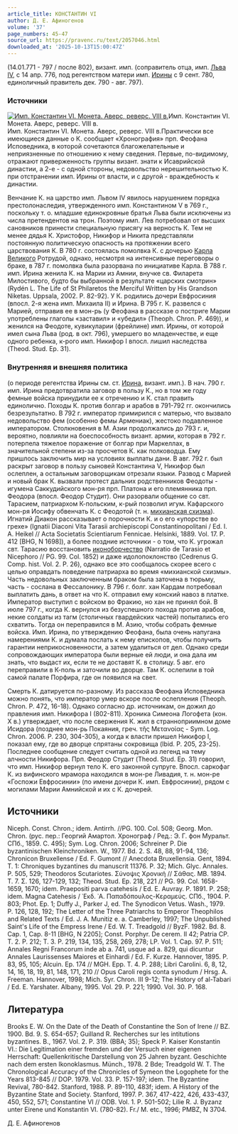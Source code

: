 ```yaml
---
article_title: КОНСТАНТИН VI
author: Д. Е. Афиногенов
volume: '37'
page_numbers: 45-47
source_url: https://pravenc.ru/text/2057046.html
downloaded_at: '2025-10-13T15:00:47Z'
---
```


(14.01.771 - 797 / после 802), визант. имп. (соправитель отца, имп. [Льва IV](<https://pravenc.ru/text/Лев IV.html>), с 14 апр. 776, под регентством матери имп. [Ирины](https://pravenc.ru/text/Ирины.html) с 9 сент. 780, единоличный правитель дек. 790 - авг. 797).

### Источники

[![Имп. Константин VI. Монета. Аверс, реверс. VIII в.](https://pravenc.ru/data/2016/10/29/1233741616/i200.jpg "Кликните для увеличения картинки")](https://pravenc.ru/data/2016/10/29/1233741616/i400.jpg)Имп. Константин VI. Монета. Аверс, реверс. VIII в.  
Имп. Константин VI. Монета. Аверс, реверс. VIII в.Практически все имеющиеся данные о К. сообщает «Хронография» прп. Феофана Исповедника, в которой сочетаются благожелательные и неприязненные по отношению к нему сведения. Первые, по-видимому, отражают приверженность группы визант. знати к Исаврийской династии, а 2-е - с одной стороны, недовольство нерешительностью К. при отстранении имп. Ирины от власти, и с другой - враждебность к династии.

Венчание К. на царство имп. Львом IV явилось нарушением порядка престолонаследия, утвержденного имп. Константином V в 769 г., поскольку т. о. младшие единокровные братья Льва были исключены из числа претендентов на трон. Поэтому имп. Лев потребовал от высших сановников принести специальную присягу на верность К. Тем не менее дядья К. Христофор, Никифор и Никита представляли постоянную политическую опасность на протяжении всего царствования К. В 780 г. состоялась помолвка К. с дочерью [Карла Великого](<https://pravenc.ru/text/Карл Великий.html>) Ротрудой, однако, несмотря на интенсивные переговоры о браке, в 787 г. помолвка была разорвана по инициативе Карла. В 788 г. имп. Ирина женила К. на Марии из Амнии, внучке св. Филарета Милостивого, будто бы выбранной в результате «царских смотрин» (Rydén L. The Life of St Philaretos the Merciful Written by His Grandson Niketas. Uppsala, 2002. P. 82-92). У К. родились дочери Евфросиния (впосл. 2-я жена имп. Михаила II) и Ирина. В 795 г. К. развелся с Марией, отправив ее в мон-рь (у Феофана в рассказе о постриге Марии употреблены глаголы «заставил» и «убедил» (Theoph. Chron. P. 469)), и женился на Феодоте, кувикуларии (фрейлине) имп. Ирины, от которой имел сына Льва (род. в окт. 796), умершего во младенчестве, и еще одного ребенка, к-рого имп. Никифор I впосл. лишил наследства (Theod. Stud. Ep. 31).

### Внутренняя и внешняя политика

(о периоде регентства Ирины см. ст. [Ирина](https://pravenc.ru/text/Ирина.html), визант. имп.). В нач. 790 г. имп. Ирина предотвратила заговор в пользу К., но в том же году фемные войска принудили ее к отречению и К. стал править единолично. Походы К. против болгар и арабов в 791-792 гг. окончились безрезультатно. В 792 г. император примирился с матерью, что вызвало недовольство фем (особенно фемы Армениак), жестоко подавленное императором. Столкновения в М. Азии продолжались до 793 г. и, вероятно, повлияли на боеспособность визант. армии, которая в 792 г. потерпела тяжелое поражение от болгар при Маркеллах, в значительной степени из-за просчетов К. как полководца. Ему пришлось заключить мир на условиях выплаты дани. В авг. 792 г. был раскрыт заговор в пользу сыновей Константина V, Никифор был ослеплен, а остальным заговорщикам отрезали языки. Развод с Марией и новый брак К. вызвали протест дальних родственников Феодоты - игумена Саккудийского мон-ря прп. Платона и его племянника прп. Феодора (впосл. Феодор Студит). Они разорвали общение со свт. Тарасием, патриархом К-польским, к-рый позволил игум. Кафарского мон-ря Иосифу обвенчать К. с Феодотой (т. н. [михианская схизма](<https://pravenc.ru/text/михианская схизма.html>)). Игнатий Диакон рассказывает о порочности К. и о его «упорстве во грехе» (Ignatii Diaconi Vita Tarasii archiepiscopi Constantinopolitani / Ed. I. A. Heikel // Acta Societatis Scientiarum Fennicae. Helsinki, 1889. Vol. 17. P. 412 [BHG, N 1698]), а более поздние источники - о том, что К. угрожал свт. Тарасию восстановить [иконоборчество](https://pravenc.ru/text/иконоборчество.html) (Narratio de Tarasio et Nicephoro // PG. 99. Col. 1852) и даже идолопоклонство (Cedrenus G. Сomp. hist. Vol. 2. P. 26), однако все это сообщалось скорее всего с целью оправдать поведение патриарха во время «михианской схизмы». Часть недовольных заключенным браком была заточена в тюрьму, часть - сослана в Фессалонику. В 796 г. болг. хан Кардам потребовал выплатить дань, в ответ на что К. отправил ему конский навоз в платке. Император выступил с войском во Фракию, но хан не принял бой. В июле 797 г., когда К. вернулся из безуспешного похода против арабов, некие солдаты из тагм (столичных гвардейских частей) попытались его схватить. Тогда он переправился в М. Азию, чтобы собрать фемные войска. Имп. Ирина, по утверждению Феофана, была очень напугана намерениями К. и думала послать к нему епископов, чтобы получить гарантии неприкосновенности, а затем удалиться от дел. Однако среди сопровождающих императора были верные ей люди, и она дала им знать, что выдаст их, если те не доставят К. в столицу. 5 авг. его переправили в К-поль и заточили во дворце. Там К. ослепили в той самой палате Порфира, где он появился на свет.

Смерть К. датируется по-разному. Из рассказа Феофана Исповедника можно понять, что император умер вскоре после ослепления (Theoph. Chron. P. 472, 16-18). Однако согласно др. источникам, он дожил до правления имп. Никифора I (802-811). Хроника Симеона Логофета (кон. X в.) утверждает, что после свержения К. жил в странноприимном доме Исидора (позднее мон-рь Покаяния, греч. τῆς Μετανοίας - Sym. Log. Chron. 2006. P. 230, 304-305), а когда к власти пришел Никифор I, показал ему, где во дворце спрятаны сокровища (Ibid. P. 205, 23-25). Последнее сообщение следует считать одной из легенд на тему алчности Никифора. Прп. Феодор Студит (Theod. Stud. Ep. 31) говорил, что имп. Никифор вернул тело К. его законной супруге. Впосл. саркофаг К. из вифинского мрамора находился в мон-ре Ливадия, т. н. мон-ре «Госпожи Евфросинии» (по имени дочери К. имп. Евфросинии), рядом с могилами Марии Амнийской и их с К. дочерей.

## Источники

Niceph. Const. Chron.; idem. Antirrh. //PG. 100. Col. 508; Georg. Mon. Chron. (рус. пер.: Георгий Амартол. Хронограф / Ред.: Э. Г. фон Муральт. СПб., 1859. С. 495); Sym. Log. Chron. 2006; Schreiner P. Die byzantinischen Kleinchroniken. W., 1977. Bd. 2. S. 48, 88, 91-94, 136; Chronicon Bruxellense / Ed. F. Gumont // Anecdota Bruxellensia. Gent, 1894. T. 1: Chroniques byzantines du manuscrit 11376. P. 32; Mich. Glyc. Annales. P. 505, 529; Theodoros Scutariotes. Σύνοψις Χρονική 
// Σάθας. ΜΒ. 1894. Τ. 7. Σ. 126, 127-129, 132; Theod. Stud. Ep. 218, 221 // PG. 99. Col. 1658-1659, 1670; idem. Praepositi parva catehesis / Ed. E. Auvray. P. 1891. P. 258; idem. Magna Catehesis / ᾿Εκδ. ᾿Α. Παπαδόπουλος-Κεραμεύς. СПб., 1904. P. 803; Phot. Ep. 1; Duffy J., Parker J, ed. The Synodicon Vetus. Wash., 1979. P. 126, 128, 192; The Letter of the Three Patriarchs to Emperor Theophilos and Related Texts / Ed. J. A. Munitiz e. a. Camberley, 1997; The Unpublished Saint's Life of the Empress Irene / Ed. W. T. Treadgold // ByzF. 1982. Bd. 8. Cap. 1, Cap. 8-11 [BHG, N 2205]; Const. Porphyr. De cerem. II 42; Patria CP. T. 2. P. 212; T. 3. P. 219, 134, 135, 258, 269, 278; LP. Vol. 1. Cap. 97. P. 511; Annales Regni Francorum inde ab a. 741, usque ad a. 829, qui dicuntur Annales Laurissenses Maiores et Einhardi / Ed. F. Kurze. Hannover, 1895. P. 83, 95, 105; Alcuin. Ep. 174 // MGH. Epp. T. 4. P. 288; Libri Carolini. 6, 8, 12, 14, 16, 18, 19, 81, 148, 171, 210 // Opus Caroli regis conta synodum / Hrsg. A. Freeman. Hannover, 1998; Mich. Syr. Chron. III 9-12; The History of al-Tabari / Ed. E. Yarshater. Albany, 1995. Vol. 29. P. 221; 1990. Vol. 30. P. 168.

## Литература

Brooks E. W. On the Date of the Death of Constantine the Son of Irene // BZ. 1900. Bd. 9. S. 654-657; Guilland R. Recherches sur les intitutions byzantines. B., 1967. Vol. 2. P. 319. (BBA; 35); Speck P. Kaiser Konstantin VI.: Die Legitimation einer fremden und der Versuch einer eigenen Herrschaft: Quellenkritische Darstellung von 25 Jahren byzant. Geschichte nach dem ersten Ikonoklasmus. Münch., 1978. 2 Bde; Treadgold W. T. The Chronological Accuracy of the Chronicles of Symeon the Logophete for the Years 813-845 // DOP. 1979. Vol. 33. P. 157-197; idem. The Byzantine Revival, 780-842. Stanford, 1988. P. 89-110, 483f; idem. A History of the Byzantine State and Society. Stanford, 1997. P. 367, 417-422, 426, 433-437, 450, 552, 571; Constantine VI // ODB. Vol. 1. P. 501-502; Lilie R. J. Byzanz unter Eirene und Konstantin VI. (780-82). Fr./ M. etc., 1996; PMBZ, N 3704.

Д. Е. Афиногенов
